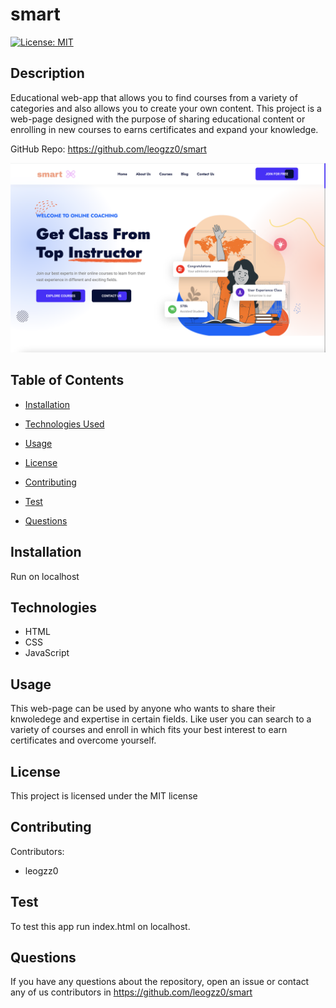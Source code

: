 # smart
[![License: MIT](https://img.shields.io/badge/License-MIT-yellow.svg)](https://opensource.org/licenses/MIT)

## Description

Educational web-app that allows you to find courses from a variety of categories and also allows you to create your own content. This project is a web-page designed with the purpose of sharing educational content or enrolling in new courses to earns certificates and expand your knowledge. 

GitHub Repo: https://github.com/leogzz0/smart

![Home Page](homepage.png)

## Table of Contents 

- [Installation](#installation)

- [Technologies Used](#technologies)

- [Usage](#usage)

- [License](#license)

- [Contributing](#contributing)

- [Test](#test)

- [Questions](#questions)


## Installation

Run on localhost

## Technologies 
- HTML
- CSS
- JavaScript

## Usage

This web-page can be used by anyone who wants to share their knwoledege and expertise in certain fields. Like user you can search to a variety of courses and enroll in which fits your best interest to earn certificates and overcome yourself.

## License

This project is licensed under the MIT license

## Contributing

Contributors:
- leogzz0

## Test
To test this app run index.html on localhost.

## Questions

If you have any questions about the repository, open an issue or contact any of us contributors in https://github.com/leogzz0/smart
